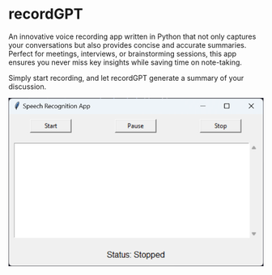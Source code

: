 # recordGPT

An innovative voice recording app written in Python that not only captures your conversations but also provides concise and accurate summaries. Perfect for meetings, interviews, or brainstorming sessions, this app ensures you never miss key insights while saving time on note-taking. 

Simply start recording, and let recordGPT generate a summary of your discussion.

![](./assets/ss1.png)